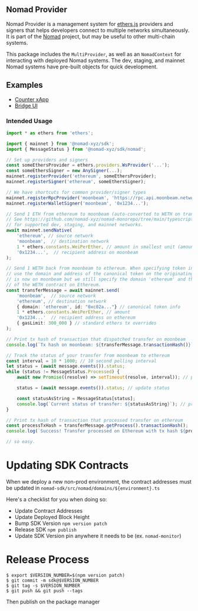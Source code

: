 ## Nomad Provider

Nomad Provider is a management system for
[ethers.js](https://docs.ethers.io/v5/) providers and signers that helps
developers connect to multiple networks simultaneously. It is part
of the [Nomad](https://github.com/nomad-xyz/nomad-monorepo) project, but may
be useful to other multi-chain systems.

This package includes the `MultiProvider`, as well as an `NomadContext` for
interacting with deployed Nomad systems. The dev, staging, and mainnet Nomad
systems have pre-built objects for quick development.

## Examples

- [Counter xApp](https://github.com/nomad-xyz/nomad-monorepo/tree/main/examples/counter-xapp)
- [Bridge UI](https://github.com/nomad-xyz/nomad-monorepo/tree/main/examples/example-ui)

### Intended Usage

```ts
import * as ethers from 'ethers';

import { mainnet } from '@nomad-xyz/sdk';
import { MessageStatus } from '@nomad-xyz/sdk/nomad';

// Set up providers and signers
const someEthersProvider = ethers.providers.WsProvider('...');
const someEthersSigner = new AnySigner(...);
mainnet.registerProvider('ethereum', someEthersProvider);
mainnet.registerSigner('ethereum', someEthersSigner);

// We have shortcuts for common provider/signer types
mainnet.registerRpcProvider('moonbeam', 'https://rpc.api.moonbeam.network');
mainnet.registerWalletSigner('moonbeam', '0x1234...');

// Send 1 ETH from ethereum to moonbeam (auto-converted to WETH on transfer).
// See https://github.com/nomad-xyz/nomad-monorepo/tree/main/typescript/nomad-sdk/src/nomad/domains
// for supported dev, staging, and mainnet networks.
await mainnet.sendNative(
    'ethereum', // source network
    'moonbeam',  // destination network
    1 * ethers.constants.WeiPerEther, // amount in smallest unit (amount * 10^decimals)
    '0x1234...',  // recipient address on moonbeam
);

// Send 1 WETH back from moonbeam to ethereum. When specifying token info (3rd param),
// use the domain and address of the canonical token on the originating chain. Our 1 WETH
// is now on moonbeam but we still specify the domain 'ethereum' and the address
// of the WETH contract on Ethereum.
const transferMessage = await mainnet.send(
    'moonbeam',  // source network
    'ethereum', // destination network
    { domain: 'ethereum', id: "0xc02a..."} // canonical token info
    1 * ethers.constants.WeiPerEther, // amount
    '0x1234...'  // recipient address on ethereum
    { gasLimit: 300_000 } // standard ethers tx overrides
);

// Print tx hash of transaction that dispatched transfer on moonbeam
console.log(`Tx hash on moonbeam: ${transferMessage.transactionHash()}`);

// Track the status of your transfer from moonbeam to ethereum
const interval = 10 * 1000; // 10 second polling interval
let status = (await message.events()).status;
while (status != MessageStatus.Processed) {
    await new Promise((resolve) => setTimeout(resolve, interval)); // pause

    status = (await message.events()).status; // update status

    const statusAsString = MessageStatus[status];
    console.log(`Current status of transfer: ${statusAsString}`); // print status
}

// Print tx hash of transaction that processed transfer on ethereum
const processTxHash = transferMessage.getProcess().transactionHash();
console.log(`Success! Transfer processed on Ethereum with tx hash ${processTxHash}.`)

// so easy.
```

# Updating SDK Contracts

When we deploy a new non-prod environment, the contract addresses must be updated in `nomad-sdk/src/nomad/domains/${environment}.ts`

Here's a checklist for you when doing so:

- Update Contract Addresses
- Update Deployed Block Height
- Bump SDK Version `npm version patch`
- Release SDK `npm publish`
- Update SDK Version pin anywhere it needs to be (ex. `nomad-monitor`)

# Release Process

```
$ export $VERSION_NUMBER=$(npm version patch)
$ git commit -m sdk@$VERSION_NUMBER
$ git tag -s $VERSION_NUMBER
$ git push && git push --tags
```

Then publish on the package manager
